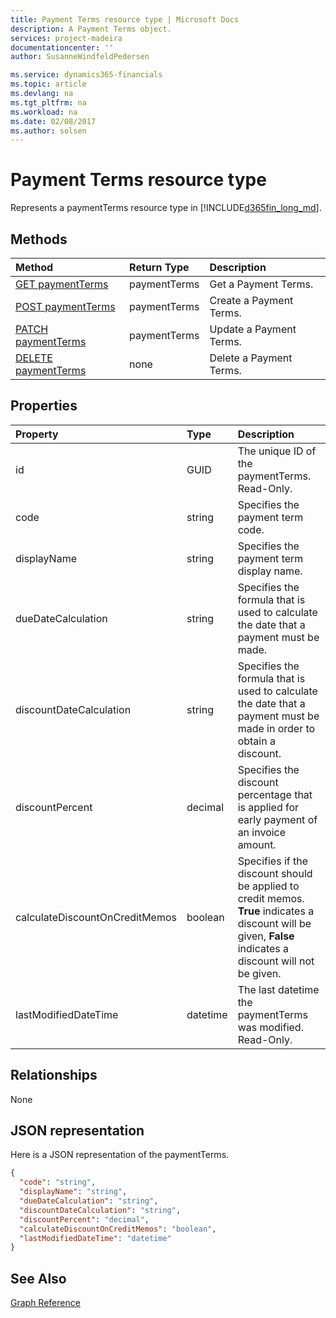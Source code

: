 ```yaml
---
title: Payment Terms resource type | Microsoft Docs
description: A Payment Terms object.
services: project-madeira
documentationcenter: ''
author: SusanneWindfeldPedersen

ms.service: dynamics365-financials
ms.topic: article
ms.devlang: na
ms.tgt_pltfrm: na
ms.workload: na
ms.date: 02/08/2017
ms.author: solsen
---
```


# Payment Terms resource type
Represents a paymentTerms resource type in [!INCLUDE[d365fin_long_md](../dynamics-nav/includes/d365fin_long_md.md)].

## Methods

| Method       | Return Type  |Description|
|:---------------|:--------|:----------|
|[GET paymentTerms](get-paymentTerms.md)|paymentTerms|Get a Payment Terms.|
|[POST paymentTerms](create-paymentTerms.md)|paymentTerms|Create a Payment Terms.|
|[PATCH paymentTerms](update-paymentTerms.md)|paymentTerms|Update a Payment Terms.|
|[DELETE paymentTerms](delete-paymentTerms.md)|none|Delete a Payment Terms.|

## Properties
| Property	   | Type	|Description|
|:---------------|:--------|:----------|
|id|GUID|The unique ID of the paymentTerms. Read-Only.|
|code|string|Specifies the payment term code. |
|displayName|string|Specifies the payment term display name.|
|dueDateCalculation|string|Specifies the formula that is used to calculate the date that a payment must be made.|
|discountDateCalculation|string|Specifies the formula that is used to calculate the date that a payment must be made in order to obtain a discount.|
|discountPercent|decimal|Specifies the discount percentage that is applied for early payment of an invoice amount.|
|calculateDiscountOnCreditMemos|boolean|Specifies if the discount should be applied to credit memos. **True** indicates a discount will be given, **False** indicates a discount will not be given.|
|lastModifiedDateTime|datetime|The last datetime the paymentTerms was modified. Read-Only.|  


## Relationships
None

## JSON representation

Here is a JSON representation of the paymentTerms.


```json
{
  "code": "string",
  "displayName": "string",
  "dueDateCalculation": "string",
  "discountDateCalculation": "string",
  "discountPercent": "decimal",
  "calculateDiscountOnCreditMemos": "boolean",
  "lastModifiedDateTime": "datetime"
}

```

## See Also
[Graph Reference](graph-reference.md)  